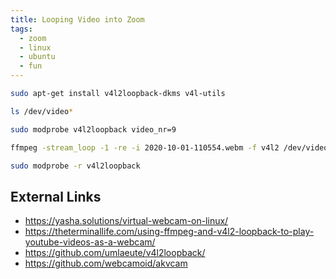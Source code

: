 ```yaml
---
title: Looping Video into Zoom
tags:
  - zoom
  - linux
  - ubuntu
  - fun
---
```


```bash
sudo apt-get install v4l2loopback-dkms v4l-utils
```
```bash
ls /dev/video*
```
```bash
sudo modprobe v4l2loopback video_nr=9
```
```bash
ffmpeg -stream_loop -1 -re -i 2020-10-01-110554.webm -f v4l2 /dev/video9
```
```bash
sudo modprobe -r v4l2loopback
```

## External Links

* <https://yasha.solutions/virtual-webcam-on-linux/>
* <https://theterminallife.com/using-ffmpeg-and-v4l2-loopback-to-play-youtube-videos-as-a-webcam/>
* <https://github.com/umlaeute/v4l2loopback/>
* <https://github.com/webcamoid/akvcam>
